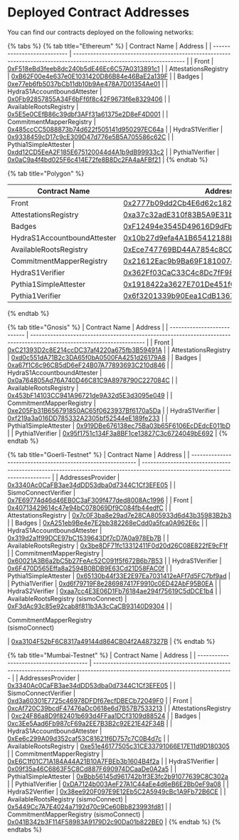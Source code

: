# Deployed Contract Addresses

You can find our contracts deployed on the following networks:

{% tabs %}
{% tab title="Ethereum" %}
| Contract Name               | Address                                                                                                               |
| --------------------------- | --------------------------------------------------------------------------------------------------------------------- |
| Front                       | [0xF518eBd3feeb8dc240b5dE46Ec6C57A0313891c1](https://etherscan.io/address/0xF518eBd3feeb8dc240b5dE46Ec6C57A0313891c1) |
| AttestationsRegistry        | [0xB62F00e4e637e0E1031420D86B84e46BaE2a139F](https://etherscan.io/address/0xB62F00e4e637e0E1031420D86B84e46BaE2a139F) |
| Badges                      | [0xe77eb6fb5037bCb11db10b9Ae478A7D01354Ae01](https://etherscan.io/address/0xe77eb6fb5037bCb11db10b9Ae478A7D01354Ae01) |
| HydraS1AccountboundAttester | [0x0Fb92857855A34F6bFf6f8c42F9673f6e8329406](https://etherscan.io/address/0x0Fb92857855A34F6bFf6f8c42F9673f6e8329406) |
| AvailableRootsRegistry      | [0x5E5e0CEfB86c39dbf3AFf31a61375e2D8eF4D001](https://etherscan.io/address/0x5E5e0CEfB86c39dbf3AFf31a61375e2D8eF4D001) |
| CommitmentMapperRegistry    | [0x485ccCC5088873b74d622f505141d950297EC64a](https://etherscan.io/address/0x485ccCC5088873b74d622f505141d950297EC64a) |
| HydraS1Verifier             | [0x9338459cD17c9cE309D47d776e5B5A705586c62C](https://etherscan.io/address/0x9338459cD17c9cE309D47d776e5B5A705586c62C) |
| Pythia1SimpleAttester       | [0xdd12CD5EeA2F185E675120044d4A1b9dB99933c2](https://etherscan.io/address/0xdd12CD5EeA2F185E675120044d4A1b9dB99933c2) |
| Pythia1Verifier             | [0x0aC9a4f4bd025F6c414E72fe8B8Dc2FA4aAFBf21](https://etherscan.io/address/0x0aC9a4f4bd025F6c414E72fe8B8Dc2FA4aAFBf21) |
{% endtab %}

{% tab title="Polygon" %}
<table><thead><tr><th>Contract Name</th><th>Address</th><th data-hidden></th></tr></thead><tbody><tr><td>Front</td><td><a href="https://polygonscan.com/address/0x2777b09dd2Cb4E6d62c1823AD074B43DfcC945Fd">0x2777b09dd2Cb4E6d62c1823AD074B43DfcC945Fd</a></td><td></td></tr><tr><td>AttestationsRegistry</td><td><a href="https://polygonscan.com/address/0xa37c32adE310f83B5A9E31b82f72011D5BFb5EFA">0xa37c32adE310f83B5A9E31b82f72011D5BFb5EFA</a></td><td></td></tr><tr><td>Badges</td><td><a href="https://polygonscan.com/address/0xf12494e3545d49616d9dfb78e5907e9078618a34">0xF12494e3545D49616D9dFb78E5907E9078618a34</a></td><td></td></tr><tr><td>HydraS1AccountboundAttester</td><td><a href="https://polygonscan.com/address/0x10b27d9efa4a1b65412188b6f4f29e64cf5e0146">0x10b27d9efa4A1B65412188b6f4F29e64Cf5e0146</a></td><td></td></tr><tr><td>AvailableRootsRegistry</td><td><a href="https://polygonscan.com/address/0xece747769bd44a7854c8c0913a91aa801e42d0d0">0xEce747769BD44A7854c8C0913A91Aa801e42D0d0</a></td><td></td></tr><tr><td>CommitmentMapperRegistry</td><td><a href="https://polygonscan.com/address/0x21612eac9b9ba69f1810074998e5884ca14f5614">0x21612Eac9b9Ba69F1810074998E5884Ca14f5614</a></td><td></td></tr><tr><td>HydraS1Verifier</td><td><a href="https://polygonscan.com/address/0x362ff03cac33c4c8dc7ff98396dc19a68f29f57c">0x362Ff03CaC33C4c8Dc7fF98396Dc19a68F29F57C</a></td><td></td></tr><tr><td>Pythia1SimpleAttester</td><td><a href="https://polygonscan.com/address/0x1918422a3627E701De451f0d4Ed99B8DEaB0C37c">0x1918422a3627E701De451f0d4Ed99B8DEaB0C37c</a></td><td></td></tr><tr><td>Pythia1Verifier</td><td><a href="https://polygonscan.com/address/0x6f3201339b90Eea1CdB13670d5714ca06a49DfaD">0x6f3201339b90Eea1CdB13670d5714ca06a49DfaD</a></td><td></td></tr></tbody></table>
{% endtab %}

{% tab title="Gnosis" %}
| Contract Name               | Address                                                                                                                |
| --------------------------- | ---------------------------------------------------------------------------------------------------------------------- |
| Front                       | [0xC21393D2c8E214ccDC37af4220a675fb3B59491A](https://gnosisscan.io/address/0xC21393D2c8E214ccDC37af4220a675fb3B59491A) |
| AttestationsRegistry        | [0xd0c551dA71B2c3DA65f0bA0500FA4251d26179A8](https://gnosisscan.io/address/0xd0c551da71b2c3da65f0ba0500fa4251d26179a8) |
| Badges                      | [0xa67f1C6c96CB5dD6eF24B07A77893693C210d846](https://gnosisscan.io/address/0xa67f1c6c96cb5dd6ef24b07a77893693c210d846) |
| HydraS1AccountboundAttester | [0x0a764805Ad76A740D46C81C9A8978790C227084C](https://gnosisscan.io/address/0x0a764805ad76a740d46c81c9a8978790c227084c) |
| AvailableRootsRegistry      | [0x453bF14103CC941A96721de9A32d5E3d3095e049](https://gnosisscan.io/address/0x453bF14103CC941A96721de9A32d5E3d3095e049) |
| CommitmentMapperRegistry    | [0xe205Fb31B656791850AC65f0623937Bf6170a5Da](https://gnosisscan.io/address/0xe205Fb31B656791850AC65f0623937Bf6170a5Da) |
| HydraS1Verifier             | [0xf219a3a016DD785332A2305bf52544eE189fe233](https://gnosisscan.io/address/0xf219a3a016DD785332A2305bf52544eE189fe233) |
| Pythia1SimpleAttester       | [0x919DBe676138ec75Ba03b65F6106EcDEdcE011bD](https://gnosisscan.io/address/0x919DBe676138ec75Ba03b65F6106EcDEdcE011bD) |
| Pythia1Verifier             | [0x95f1751c134F3a8BF1ce13827C3c6724049bE692](https://gnosisscan.io/address/0x95f1751c134F3a8BF1ce13827C3c6724049bE692) |
{% endtab %}

{% tab title="Goerli-Testnet" %}
| Contract Name                                               | Address                                                                                                                      |
| ----------------------------------------------------------- | ---------------------------------------------------------------------------------------------------------------------------- |
| AddressesProvider                                           | [0x3340Ac0CaFB3ae34dDD53dba0d7344C1Cf3EFE05](https://goerli.etherscan.io/address/0x3340Ac0CaFB3ae34dDD53dba0d7344C1Cf3EFE05) |
| SismoConnectVerifier                                        | [0x7E69774d46d46EB0C3aF309f477ded8008Ac1996](https://goerli.etherscan.io/address/0x7E69774d46d46EB0C3aF309f477ded8008Ac1996) |
| Front                                                       | [0x40713429614c47e94bC078069Df9C084fb44edfC](https://goerli.etherscan.io/address/0x40713429614c47e94bC078069Df9C084fb44edfC) |
| AttestationsRegistry                                        | [0x7c0F3ba8e29ad7e28CA805933d6d43b35983B2b3](https://goerli.etherscan.io/address/0x7c0F3ba8e29ad7e28CA805933d6d43b35983B2b3) |
| Badges                                                      | [0xA251eb9Be4e7E2bb382268eCdd0a5fca0A962E6c](https://goerli.etherscan.io/address/0xA251eb9Be4e7E2bb382268eCdd0a5fca0A962E6c) |
| HydraS1AccountboundAttester                                 | [0x319d2a1f99DCE97bC1539643Df7cD7A0a978Eb7B](https://goerli.etherscan.io/address/0x319d2a1f99DCE97bC1539643Df7cD7A0a978Eb7B) |
| AvailableRootsRegistry                                      | [0x3be8DF71fc13312411F0d20d26C08E822fE9cF1f](https://goerli.etherscan.io/address/0x3be8DF71fc13312411F0d20d26C08E822fE9cF1f) |
| CommitmentMapperRegistry                                    | [0x60021A3B6a2bC5b27FeAc52C091f5f672B6b7B53](https://goerli.etherscan.io/address/0x60021A3B6a2bC5b27FeAc52C091f5f672B6b7B53) |
| HydraS1Verifier                                             | [0x6F470D565Effa8a2594B0BDB9E63Cd21D58FAC0f](https://goerli.etherscan.io/address/0x6F470D565Effa8a2594B0BDB9E63Cd21D58FAC0f) |
| Pythia1SimpleAttester                                       | [0x65130b44f33E2E97Ea7031412eAFf7d5FC7bf9ad](https://goerli.etherscan.io/address/0x65130b44f33E2E97Ea7031412eAFf7d5FC7bf9ad) |
| Pythia1Verifier                                             | [0xd6f79719F8e286987417F9910c0ED42AbF95B0EA](https://goerli.etherscan.io/address/0xd6f79719F8e286987417F9910c0ED42AbF95B0EA) |
| HydraS2Verifier                                             | [0xaa7cc4E3E06D1Fb76184ae294f75619C5dDCE1b4](https://goerli.etherscan.io/address/0xaa7cc4E3E06D1Fb76184ae294f75619C5dDCE1b4) |
| AvailableRootsRegistry (sismoConnect)                       | [0xF3dAc93c85e92cab8f811b3A3cCaCB93140D9304](https://goerli.etherscan.io/address/0xF3dAc93c85e92cab8f811b3A3cCaCB93140D9304) |
| <p>CommitmentMapperRegistry<br>(sismoConnect)</p>           | [0xa3104F52bF6C8317a49144d864CB04f2A487327B](https://goerli.etherscan.io/address/0xa3104F52bF6C8317a49144d864CB04f2A487327B) |
{% endtab %}

{% tab title="Mumbai-Testnet" %}
| Contract Name                           | Address                                                                                                                         |
| --------------------------------------- | ------------------------------------------------------------------------------------------------------------------------------- |
| AddressesProvider                       | [0x3340Ac0CaFB3ae34dDD53dba0d7344C1Cf3EFE05](https://mumbai.polygonscan.com/address/0x3340Ac0CaFB3ae34dDD53dba0d7344C1Cf3EFE05) |
| SismoConnectVerifier                    | [0xd3a60301E7725c46978DFDf67ecfDBECb72049F0](https://mumbai.polygonscan.com/address/0xd3a60301E7725c46978DFDf67ecfDBECb72049F0) |
| Front                                   | [0xcAf720C39bcdF47476aDc0618e6d7B57B7533213](https://mumbai.polygonscan.com/address/0xcAf720C39bcdF47476aDc0618e6d7B57B7533213) |
| AttestationsRegistry                    | [0xc24F86a8D9f82401b693d4FFaa1DCf3109d88524](https://mumbai.polygonscan.com/address/0xc24F86a8D9f82401b693d4FFaa1DCf3109d88524) |
| Badges                                  | [0xc3Ee5Aad6Fb987cF69a2EE7B3B2c92E21E42F34B](https://mumbai.polygonscan.com/address/0xc3Ee5Aad6Fb987cF69a2EE7B3B2c92E21E42F34B) |
| HydraS1AccountboundAttester             | [0xEe6c299A09d352caf53C81621f6D757c7C0B4d7c](https://mumbai.polygonscan.com/address/0xEe6c299A09d352caf53C81621f6D757c7C0B4d7c) |
| AvailableRootsRegistry                  | [0xe51e46177505c31CE33791066E17E11d9D180305](https://mumbai.polygonscan.com/address/0xe51e46177505c31CE33791066E17E11d9D180305) |
| CommitmentMapperRegistry                | [0xE6C1f01C71A184A44A21B10A7FBEb3b1604B4f2a](https://mumbai.polygonscan.com/address/0xE6C1f01C71A184A44A21B10A7FBEb3b1604B4f2a) |
| HydraS1Verifier                         | [0x09f35a46C6863F5C8Cd887F690974DCaaDe0A2a5](https://mumbai.polygonscan.com/address/0x09f35a46C6863F5C8Cd887F690974DCaaDe0A2a5) |
| Pythia1SimpleAttester                   | [0xBbb56145d961742b1f3E3fc2b91077639C8C302a](https://mumbai.polygonscan.com/address/0xBbb56145d961742b1f3E3fc2b91077639C8C302a) |
| Pythia1Verifier                         | [0xDA7124b003AeF27A1C44aEe4d6eB6E2Bb0eF9a08](https://mumbai.polygonscan.com/address/0xDA7124b003AeF27A1C44aEe4d6eB6E2Bb0eF9a08) |
| HydraS2Verifier                         | [0x38ee920F097E9E12Eb5C2A5949cBc1A9Fb72B6CE](https://mumbai.polygonscan.com/address/0x38ee920F097E9E12Eb5C2A5949cBc1A9Fb72B6CE) |
| AvailableRootsRegistry (sismoConnect)   | [0x5449Cc7A7E4024a7192d70c9Ce60Bb823993fd81](https://mumbai.polygonscan.com/address/0x5449Cc7A7E4024a7192d70c9Ce60Bb823993fd81) |
| CommitmentMapperRegistry (sismoConnect) | [0x041B342b3F114F58983A9179D2c90Da01b822BE0](https://mumbai.polygonscan.com/address/0x041B342b3F114F58983A9179D2c90Da01b822BE0) |
{% endtab %}
{% endtabs %}
